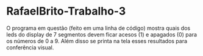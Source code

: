 # RafaelBrito-Trabalho-3
O programa em questão (feito em uma linha de código) mostra quais dos leds do display de 7 segmentos devem ficar acesos (1) e apagados (0) para os números de 0 a 9. Além disso se printa na tela esses resultados para conferência visual.